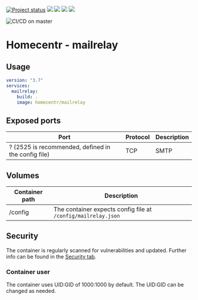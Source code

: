 [![Project status](https://badgen.net/badge/project%20status/stable%20%26%20actively%20maintaned?color=green)](https://github.com/homecentr/docker-mailrelay/graphs/commit-activity) [![](https://badgen.net/github/label-issues/homecentr/docker-mailrelay/bug?label=open%20bugs&color=green)](https://github.com/homecentr/docker-mailrelay/labels/bug) [![](https://badgen.net/github/release/homecentr/docker-mailrelay)](https://hub.docker.com/repository/docker/homecentr/mailrelay)
[![](https://badgen.net/docker/pulls/homecentr/mailrelay)](https://hub.docker.com/repository/docker/homecentr/mailrelay) 
[![](https://badgen.net/docker/size/homecentr/mailrelay)](https://hub.docker.com/repository/docker/homecentr/mailrelay)

![CI/CD on master](https://github.com/homecentr/docker-mailrelay/workflows/CI/CD%20on%20master/badge.svg)


# Homecentr - mailrelay

## Usage

```yml
version: "3.7"
services:
  mailrelay:
    build: .
    image: homecentr/mailrelay
```

## Exposed ports

| Port | Protocol | Description |
|------|------|-------------|
| ? (2525 is recommended, defined in the config file) | TCP | SMTP |

## Volumes

| Container path | Description |
|------------|---------------|
| /config | The container expects config file at `/config/mailrelay.json` |

## Security
The container is regularly scanned for vulnerabilities and updated. Further info can be found in the [Security tab](https://github.com/homecentr/docker-mailrelay/security).

### Container user
The container uses UID:GID of 1000:1000 by default. The UID:GID can be changed as needed.